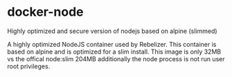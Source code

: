 # docker-node

Highly optimized and secure version of nodejs based on alpine (slimmed)

A highly optimized NodeJS container used by Rebelizer. This container is based on alpine and is optimized for a slim install. This image is only 32MB vs the offical node:slim 204MB additionally the node process is not run user root privileges.
